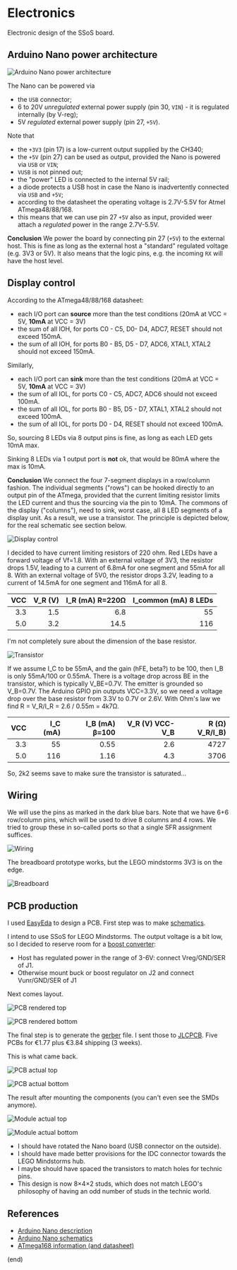 # Electronics

Electronic design of the SSoS board.

## Arduino Nano power architecture

![Arduino Nano power architecture](power.png)

The Nano can be powered via
 - the `USB` connector;
 - 6 to 20V _unregulated_ external power supply (pin 30, `VIN`) - it is regulated internally (by V-reg); 
 - 5V _regulated_ external power supply (pin 27, `+5V`).

Note that
 - the `+3V3` (pin 17) is a low-current output supplied by the CH340;
 - the `+5V` (pin 27) can be used as output, provided the Nano is powered via `USB` or `VIN`;
 - `VUSB` is not pinned out;
 - the "power" LED is connected to the internal 5V rail;
 - a diode protects a USB host in case the Nano is inadvertently connected via `USB` and `+5V`;
 - according to the datasheet the operating voltage is 2.7V-5.5V for Atmel ATmega48/88/168.
 - this means that we can use pin 27 `+5V` also as input, provided weer attach a _regulated_ power in the range 2.7V-5.5V.

**Conclusion**
We power the board by connecting pin 27 (`+5V`) to the external host.
This is fine as long as the external host a "standard" regulated voltage (e.g. 3V3 or 5V). 
It also means that the logic pins, e.g. the incoming `RX` will have the host level.


## Display control

According to the ATmega48/88/168 datasheet:
 - each I/O port can **source** more than the test conditions (20mA at VCC = 5V, **10mA** at VCC = 3V)
 - the sum of all IOH, for ports C0 - C5, D0- D4, ADC7, RESET should not exceed 150mA.
 - the sum of all IOH, for ports B0 - B5, D5 - D7, ADC6, XTAL1, XTAL2 should not exceed 150mA.

Similarly,
 - each I/O port can **sink** more than the test conditions (20mA at VCC = 5V, **10mA** at VCC = 3V)
 - the sum of all IOL, for ports C0 - C5, ADC7, ADC6 should not exceed 100mA.
 - the sum of all IOL, for ports B0 - B5, D5 - D7, XTAL1, XTAL2 should not exceed 100mA.
 - the sum of all IOL, for ports D0 - D4, RESET should not exceed 100mA.

So, sourcing 8 LEDs via 8 output pins is fine, as long as each LED gets 10mA max.

Sinking 8 LEDs via 1 output port is **not** ok, that would be 80mA where the max is 10mA.

**Conclusion**
We connect the four 7-segment displays in a row/column fashion. 
The individual segments ("rows") can be hooked directly to an output pin of the ATmega, provided that the current limiting resistor limits the LED current and thus the sourcing via the pin to 10mA.
The commons of the display ("columns"), need to sink, worst case, all 8 LED segments of a display unit. As a result, we use a transistor.
The principle is depicted below, for the real schematic see section below.

![Display control](col-row.png)

I decided to have current limiting resistors of 220 ohm.
Red LEDs have a forward voltage of Vf=1.8. 
With an external voltage of 3V3, the resistor drops 1.5V, leading to a current of 6.8mA for one segment and 55mA for all 8.
With an external voltage of 5V0, the resistor drops 3.2V, leading to a current of 14.5mA for one segment and 116mA for all 8.

| VCC | V_R (V)| I_R (mA) R=220Ω | I_common (mA) 8 LEDs |
|----:|-------:|----------------:|---------------------:|
| 3.3 |    1.5 |             6.8 |                   55 |
| 5.0 |    3.2 |            14.5 |                  116 |

I'm not completely sure about the dimension of the base resistor.

![Transistor](transistor.png)

If we assume I_C to be 55mA, and the gain (hFE, beta?) to be 100, then I_B is only 55mA/100 or 0.55mA.
There is a voltage drop across BE in the transistor, which is typically V_BE=0.7V. The emitter is grounded so V_B=0.7V.
The Arduino GPIO pin outputs VCC=3.3V, so we need a voltage drop over the base resistor from 3.3V to 0.7V or 2.6V.
With Ohm's law we find R = V_R/I_R = 2.6 / 0.55m = 4k7Ω.

| VCC | I_C (mA) | I_B (mA) β=100 | V_R (V) VCC-V_B | R (Ω) V_R/I_B) |
|----:|---------:|---------------:|----------------:|---------------:|
| 3.3 |       55 |           0.55 |            2.6  |           4727 |
| 5.0 |      116 |           1.16 |            4.3  |           3706 |

So, 2k2 seems save to make sure the transistor is saturated...


## Wiring

We will use the pins as marked in the dark blue bars. 
Note that we have 6+6 row/column pins, which will be used to drive 8 columns and 4 rows.
We tried to group these in so-called ports so that a single SFR assignment suffices.

![Wiring](pinout.png)

The breadboard prototype works, but the LEGO mindstorms 3V3 is on the edge.

![Breadboard](breadboard.jpg)


## PCB production


I used [EasyEda](https://easyeda.com) to design a PCB.
First step was to make [schematics](Schematic_SSoS.pdf).

I intend to use SSoS for LEGO Mindstorms.
The output voltage is a bit low, so I decided to reserve room for a [boost converter](https://www.aliexpress.com/item/32762622485.html):
 - Host has regulated power in the range of 3-6V: connect Vreg/GND/SER of J1.
 - Otherwise mount buck or boost regulator on J2 and connect Vunr/GND/SER of J1

Next comes layout.

![PCB rendered top](SSoS-top.png)

![PCB rendered bottom](SSoS-bottom.png)

The final step is to generate the [gerber](Gerber_SSoS.zip) file.
I sent those to [JLCPCB](https://jlcpcb.com/).
Five PCBs for €1.77 plus €3.84 shipping (3 weeks).

This is what came back.

![PCB actual top](pcb-front.jpg)

![PCB actual bottom](pcb-back.jpg)

The result after mounting the components (you can't even see the SMDs anymore).

![Module actual top](module-front3.jpg)

![Module actual bottom](module-back3.jpg)

- I should have rotated the Nano board (USB connector on the outside).
- I should have made better provisions for the IDC connector towards the LEGO Mindstorms hub.
- I maybe should have spaced the transistors to match holes for technic pins.
- This design is now 8×4×2 studs, which does not match LEGO's philosophy of having an odd number of studs in the technic world.


## References 

 - [Arduino Nano description](https://www.arduino.cc/en/pmwiki.php?n=Main/ArduinoBoardNano)
 - [Arduino Nano schematics](https://www.arduino.cc/en/uploads/Main/ArduinoNano30Schematic.pdf)
 - [ATmega168 information (and datasheet)](https://www.microchip.com/en-us/product/ATmega168)

(end)
